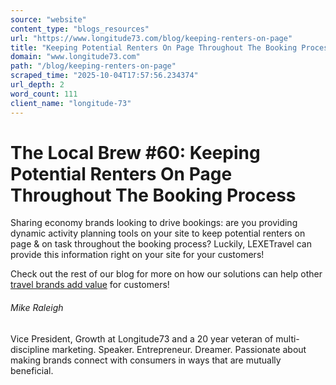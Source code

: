 ```yaml
---
source: "website"
content_type: "blogs_resources"
url: "https://www.longitude73.com/blog/keeping-renters-on-page"
title: "Keeping Potential Renters On Page Throughout The Booking Process"
domain: "www.longitude73.com"
path: "/blog/keeping-renters-on-page"
scraped_time: "2025-10-04T17:57:56.234374"
url_depth: 2
word_count: 111
client_name: "longitude-73"
---
```


# The Local Brew #60: Keeping Potential Renters On Page Throughout The Booking Process

Sharing economy brands looking to drive bookings: are you providing dynamic activity planning tools on your site to keep potential renters on page & on task throughout the booking process? Luckily, LEXETravel can provide this information right on your site for your customers!

Check out the rest of our blog for more on how our solutions can help other [travel brands add value](/blog/the-local-brew-68-lexetravel-providing-rv-enthusiasts-with-all-theyre-looking-for) for customers!

###### Mike Raleigh

Vice President, Growth at Longitude73 and a 20 year veteran of multi-discipline marketing. Speaker. Entrepreneur. Dreamer. Passionate about making brands connect with consumers in ways that are mutually beneficial.